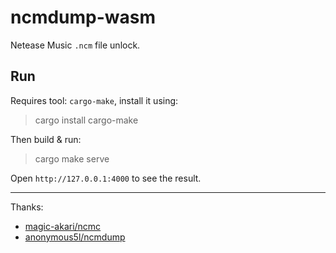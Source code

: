 # ncmdump-wasm
Netease Music `.ncm` file unlock.

## Run

Requires tool: `cargo-make`, install it using:
> cargo install cargo-make

Then build & run:
> cargo make serve

Open `http://127.0.0.1:4000` to see the result.

----

Thanks:
* [magic-akari/ncmc](https://github.com/magic-akari/ncmc)
* [anonymous5l/ncmdump](https://github.com/anonymous5l/ncmdump)
